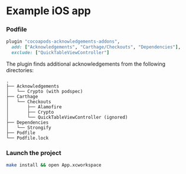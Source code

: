 # Example iOS app

### Podfile

```rb
plugin "cocoapods-acknowledgements-addons",
  add: ["Acknowledgements", "Carthage/Checkouts", "Dependencies"],
  exclude: ["QuickTableViewController"]
```

The plugin finds additional acknowledgements from the following directories:

```
.
├── Acknowledgements
│   └── Crypto (with podspec)
├── Carthage
│   └── Checkouts
│       ├── Alamofire
│       ├── Crypto
│       └── QuickTableViewController (ignored)
├── Dependencies
│   └── Strongify
├── Podfile
└── Podfile.lock
```

### Launch the project

```sh
make install && open App.xcworkspace
```

